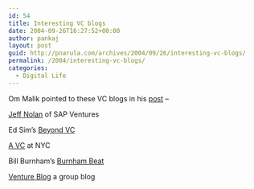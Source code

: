 ```yaml
---
id: 54
title: Interesting VC blogs
date: 2004-09-26T16:27:52+00:00
author: pankaj
layout: post
guid: http://pnarula.com/archives/2004/09/26/interesting-vc-blogs/
permalink: /2004/interesting-vc-blogs/
categories:
  - Digital Life
---
```

Om Malik pointed to these VC blogs in his <a href="http://www.gigaom.com/2004/09/whither_techjou.php" onclick="_gaq.push(['_trackEvent', 'outbound-article', 'http://www.gigaom.com/2004/09/whither_techjou.php', 'post']);" >post</a> &#8211;

<a href="http://sapventures.typepad.com/main/" onclick="_gaq.push(['_trackEvent', 'outbound-article', 'http://sapventures.typepad.com/main/', 'Jeff Nolan']);" >Jeff Nolan</a> of SAP Ventures
  
Ed Sim&#8217;s <a href="http://beyondvc.typepad.com/" onclick="_gaq.push(['_trackEvent', 'outbound-article', 'http://beyondvc.typepad.com/', 'Beyond VC']);" >Beyond VC</a>
  
<a href="http://avc.blogs.com/" onclick="_gaq.push(['_trackEvent', 'outbound-article', 'http://avc.blogs.com/', 'A VC']);" >A VC</a> at NYC
  
Bill Burnham&#8217;s <a href="http://billburnham.blogs.com/burnhamsbeat/" onclick="_gaq.push(['_trackEvent', 'outbound-article', 'http://billburnham.blogs.com/burnhamsbeat/', 'Burnham Beat']);" >Burnham Beat</a>
  
<a href="http://www.ventureblog.com/" onclick="_gaq.push(['_trackEvent', 'outbound-article', 'http://www.ventureblog.com/', 'Venture Blog']);" >Venture Blog</a> a group blog